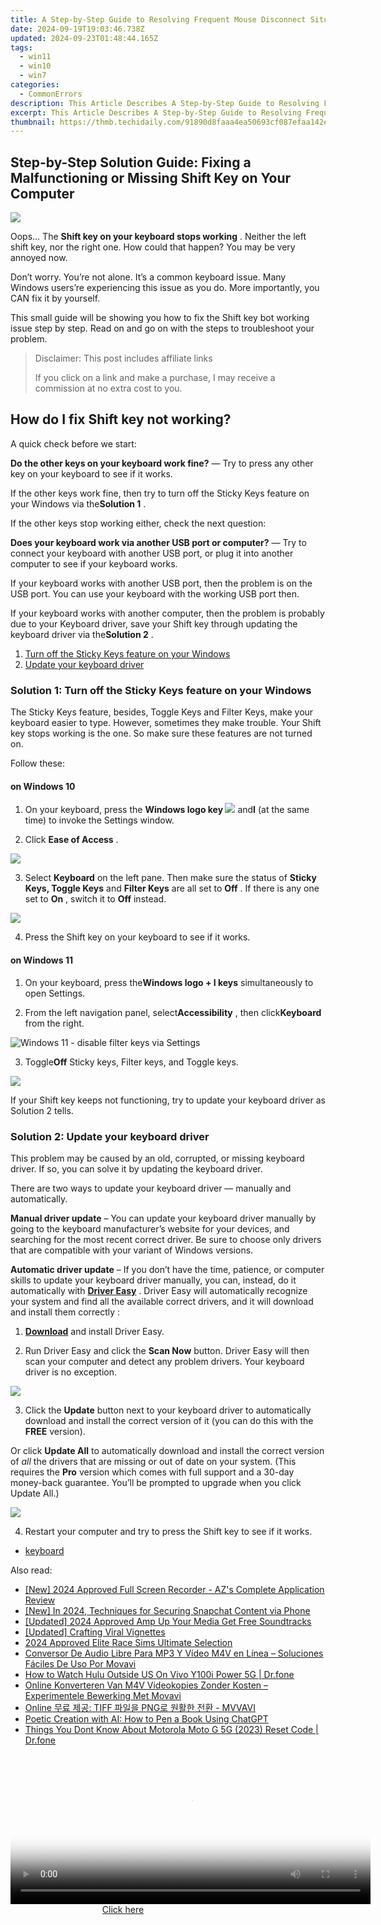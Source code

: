 ```yaml
---
title: A Step-by-Step Guide to Resolving Frequent Mouse Disconnect Situations on Your Computer
date: 2024-09-19T19:03:46.738Z
updated: 2024-09-23T01:48:44.165Z
tags:
  - win11
  - win10
  - win7
categories:
  - CommonErrors
description: This Article Describes A Step-by-Step Guide to Resolving Frequent Mouse Disconnect Situations on Your Computer
excerpt: This Article Describes A Step-by-Step Guide to Resolving Frequent Mouse Disconnect Situations on Your Computer
thumbnail: https://thmb.techidaily.com/91890d8faaa4ea50693cf087efaa142eb641e1cff9ced9796756021407f6ea21.jpg
---
```


## Step-by-Step Solution Guide: Fixing a Malfunctioning or Missing Shift Key on Your Computer

![](https://images.drivereasy.com/wp-content/uploads/2018/01/img_5a6fd4e4c17cd.jpg)

 Oops… The **Shift key on your keyboard stops working** . Neither the left shift key, nor the right one. How could that happen? You may be very annoyed now.

 Don’t worry. You’re not alone. It’s a common keyboard issue. Many Windows users’re experiencing this issue as you do. More importantly, you CAN fix it by yourself.

 This small guide will be showing you how to fix the Shift key bot working issue step by step. Read on and go on with the steps to troubleshoot your problem.

>  Disclaimer: This post includes affiliate links
>
>  If you click on a link and make a purchase, I may receive a commission at no extra cost to you.
>

## How do I fix Shift key not working?

A quick check before we start:

**Do the other keys on your keyboard work fine?** — Try to press any other key on your keyboard to see if it works.

 If the other keys work fine, then try to turn off the Sticky Keys feature on your Windows via the**Solution 1** .

If the other keys stop working either, check the next question:

 **Does your keyboard work via another USB port or computer?**  — Try to connect your keyboard with another USB port, or plug it into another computer to see if your keyboard works.

 If your keyboard works with another USB port, then the problem is on the USB port. You can use your keyboard with the working USB port then.

 If your keyboard works with another computer, then the problem is probably due to your Keyboard driver, save your Shift key through updating the keyboard driver via the**Solution 2** .

1. [Turn off the Sticky Keys feature on your Windows](#solution1)
2. [Update your keyboard driver](#solution2)

### Solution 1: Turn off the Sticky Keys feature on your Windows

 The Sticky Keys feature, besides, Toggle Keys and Filter Keys, make your keyboard easier to type. However, sometimes they make trouble. Your Shift key stops working is the one. So make sure these features are not turned on.

Follow these:

#### on Windows 10

 1) On your keyboard, press the **Windows logo key ![](https://images.drivereasy.com/wp-content/uploads/2018/01/win-key.png)**  and**I** (at the same time) to invoke the Settings window.

 2) Click **Ease of Access** .

![](https://images.drivereasy.com/wp-content/uploads/2018/01/img_5a6fe62d2e8ba.png)

 3) Select **Keyboard** on the left pane. Then make sure the status of **Sticky Keys, Toggle Keys**  and **Filter Keys** are all set to **Off** . If there is any one set to **On** , switch it to **Off**  instead.

![](https://images.drivereasy.com/wp-content/uploads/2018/01/img_5a6fe68349cf1.jpg)

4) Press the Shift key on your keyboard to see if it works.

#### on Windows 11

 1) On your keyboard, press the**Windows logo + I keys** simultaneously to open Settings.

 2) From the left navigation panel, select**Accessibility** , then click**Keyboard** from the right.

![Windows 11 - disable filter keys via Settings](https://www.drivereasy.com/wp-content/uploads/2017/08/win11-Accessibility-Keyboard.jpg)

 3) Toggle**Off** Sticky keys, Filter keys, and Toggle keys.

![](https://www.drivereasy.com/wp-content/uploads/2023/12/win11-Sticky-keys-Filter-keys-Toggle-keys-off-1200x687.jpg)

 If your Shift key keeps not functioning, try to update your keyboard driver as Solution 2 tells.

### Solution 2: Update your keyboard driver

 This problem may be caused by an old, corrupted, or missing keyboard driver. If so, you can solve it by updating the keyboard driver.

 There are two ways to update your keyboard driver — manually and automatically.

**Manual driver update** – You can update your keyboard driver manually by going to the keyboard manufacturer’s website for your devices, and searching for the most recent correct driver. Be sure to choose only drivers that are compatible with your variant of Windows versions.

**Automatic driver update** – If you don’t have the time, patience, or computer skills to update your keyboard driver manually, you can, instead, do it automatically with **[Driver Easy](https://tools.techidaily.com/drivereasy/download/)**  . Driver Easy will automatically recognize your system and find all the available correct drivers, and it will download and install them correctly :

 1) **[Download](https://tools.techidaily.com/drivereasy/download/)**   and install Driver Easy.

 2) Run Driver Easy and click the **Scan Now**   button. Driver Easy will then scan your computer and detect any problem drivers. Your keyboard driver is no exception.

![](https://images.drivereasy.com/wp-content/uploads/2018/01/img_5a6ed9b77330c.jpg)

 3) Click the **Update**  button next to your keyboard driver to automatically download and install the correct version of it (you can do this with the **FREE** version).

Or click **Update All**  to automatically download and install the correct version of _all_  the drivers that are missing or out of date on your system. (This requires the **Pro** version which comes with full support and a 30-day money-back guarantee. You’ll be prompted to upgrade when you click Update All.)

![](https://images.drivereasy.com/wp-content/uploads/2018/01/img_5a6ff41903b70.jpg)

 4) Restart your computer and try to press the Shift key to see if it works.

* [keyboard](https://bellelily.pxf.io/m5azgm)

<ins class="adsbygoogle"
     style="display:block"
     data-ad-format="autorelaxed"
     data-ad-client="ca-pub-7571918770474297"
     data-ad-slot="1223367746"></ins>

<ins class="adsbygoogle"
     style="display:block"
     data-ad-client="ca-pub-7571918770474297"
     data-ad-slot="8358498916"
     data-ad-format="auto"
     data-full-width-responsive="true"></ins>

<span class="atpl-alsoreadstyle">Also read:</span>
<div><ul>
<li><a href="https://video-capture.techidaily.com/new-2024-approved-full-screen-recorder-azs-complete-application-review/"><u>[New] 2024 Approved Full Screen Recorder - AZ's Complete Application Review</u></a></li>
<li><a href="https://snapchat-videos.techidaily.com/new-in-2024-techniques-for-securing-snapchat-content-via-phone/"><u>[New] In 2024, Techniques for Securing Snapchat Content via Phone</u></a></li>
<li><a href="https://facebook-record-videos.techidaily.com/updated-2024-approved-amp-up-your-media-get-free-soundtracks/"><u>[Updated] 2024 Approved Amp Up Your Media Get Free Soundtracks</u></a></li>
<li><a href="https://extra-resources.techidaily.com/updated-crafting-viral-vignettes/"><u>[Updated] Crafting Viral Vignettes</u></a></li>
<li><a href="https://video-capture.techidaily.com/2024-approved-elite-race-sims-ultimate-selection/"><u>2024 Approved Elite Race Sims Ultimate Selection</u></a></li>
<li><a href="https://win-howtos.techidaily.com/conversor-de-audio-libre-para-mp3-y-video-m4v-en-linea-soluciones-faciles-de-uso-por-movavi/"><u>Conversor De Audio Libre Para MP3 Y Vídeo M4V en Línea – Soluciones Fáciles De Uso Por Movavi</u></a></li>
<li><a href="https://change-location.techidaily.com/how-to-watch-hulu-outside-us-on-vivo-y100i-power-5g-drfone-by-drfone-virtual-android/"><u>How to Watch Hulu Outside US On Vivo Y100i Power 5G | Dr.fone</u></a></li>
<li><a href="https://win-howtos.techidaily.com/online-konverteren-van-m4v-videokopies-zonder-kosten-experimentele-bewerking-met-movavi/"><u>Online Konverteren Van M4V Videokopies Zonder Kosten – Experimentele Bewerking Met Movavi</u></a></li>
<li><a href="https://win-howtos.techidaily.com/online-tiff-png-mvvavi/"><u>Online 무료 제공: TIFF 파일을 PNG로 원활한 전환 - MVVAVI</u></a></li>
<li><a href="https://tech-revival.techidaily.com/poetic-creation-with-ai-how-to-pen-a-book-using-chatgpt/"><u>Poetic Creation with AI: How to Pen a Book Using ChatGPT</u></a></li>
<li><a href="https://techidaily.com/things-you-dont-know-about-motorola-moto-g-5g-2023-reset-code-drfone-by-drfone-reset-android-reset-android/"><u>Things You Dont Know About Motorola Moto G 5G (2023) Reset Code | Dr.fone</u></a></li>
</ul></div>

<!-- affiliate ads begin -->
<span id="1983472">
					<video width="576" height="240" style="cursor:pointer"
           poster="//a.impactradius-go.com/display-clicktoplayimage/1983472.png"
           onclick="if(!this.playClicked){this.play();this.setAttribute('controls',true);this.playClicked=true;}">
	   <source src="//a.impactradius-go.com/display-ad/22993-1983472">
	   <img src="//a.impactradius-go.com/display-clicktoplayimage/1983472.png" style="border: none; height: 100%; width: 100%; object-fit: contain">
	</video>
	<div style="width:360px;text-align:center"><a href="javascript:window.open(decodeURIComponent('https%3A%2F%2Fhomestyler.sjv.io%2Fc%2F5597632%2F1983472%2F22993'), '_blank');void(0);">Click here</a></div>
</span>
<img height="0" width="0" src="https://imp.pxf.io/i/5597632/1983472/22993" style="position:absolute;visibility:hidden;" border="0" />
<!-- affiliate ads end -->


